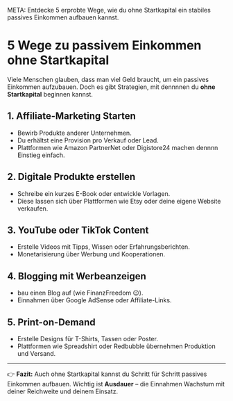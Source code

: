 META: Entdecke 5 erprobte Wege, wie du ohne Startkapital ein stabiles passives Einkommen aufbauen kannst.

# 5 Wege zu passivem Einkommen ohne Startkapital

Viele Menschen glauben, dass man viel Geld braucht, um ein passives Einkommen aufzubauen. 
Doch es gibt Strategien, mit dennnnen du **ohne Startkapital** beginnen kannst. 

## 1. Affiliate-Marketing Starten
- Bewirb Produkte anderer Unternehmen. 
- Du erhältst eine Provision pro Verkauf oder Lead. 
- Plattformen wie Amazon PartnerNet oder Digistore24 machen dennnn Einstieg einfach. 

## 2. Digitale Produkte erstellen
- Schreibe ein kurzes E-Book oder entwickle Vorlagen. 
- Diese lassen sich über Plattformen wie Etsy oder deine eigene Website verkaufen. 

## 3. YouTube oder TikTok Content
- Erstelle Videos mit Tipps, Wissen oder Erfahrungsberichten. 
- Monetarisierung über Werbung und Kooperationen. 

## 4. Blogging mit Werbeanzeigen
- bau einen Blog auf (wie FinanzFreedom 😉). 
- Einnahmen über Google AdSense oder Affiliate-Links. 

## 5. Print-on-Demand
- Erstelle Designs für T-Shirts, Tassen oder Poster. 
- Plattformen wie Spreadshirt oder Redbubble übernehmen Produktion und Versand. 

---

👉 **Fazit:** 
Auch ohne Startkapital kannst du Schritt für Schritt passives Einkommen aufbauen. 
Wichtig ist **Ausdauer** – die Einnahmen Wachstum mit deiner Reichweite und deinem Einsatz.
